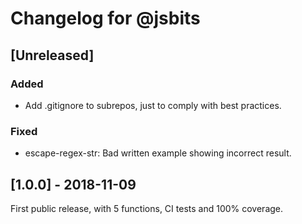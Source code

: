# Changelog for @jsbits

## [Unreleased]

### Added

- Add .gitignore to subrepos, just to comply with best practices.

### Fixed

- escape-regex-str: Bad written example showing incorrect result.

## [1.0.0] - 2018-11-09

First public release, with 5 functions, CI tests and 100% coverage.
